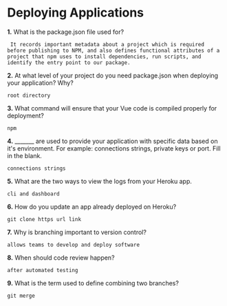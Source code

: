 # Deploying Applications

**1.** What is the package.json file used for?
<!-- enter you answer in the space below -->
```
 It records important metadata about a project which is required before publishing to NPM, and also defines functional attributes of a project that npm uses to install dependencies, run scripts, and identify the entry point to our package.
``` 
**2.** At what level of your project do you need package.json when deploying your application? Why?
<!-- enter you answer in the space below -->
```
root directory
```
**3.** What command will ensure that your Vue code is compiled properly for deployment?
<!-- enter you answer in the space below -->
```
npm
```
**4.** _______ are used to provide your application with specific data based on it's environment. For example: connections strings, private keys or port. Fill in the blank.
<!-- enter you answer in the space below -->
```
connections strings
```
**5.** What are the two ways to view the logs from your Heroku app.
<!-- enter you answer in the space below -->
```
cli and dashboard
```
**6.** How do you update an app already deployed on Heroku?
<!-- enter you answer in the space below -->
```
git clone https url link
```
**7.** Why is branching important to version control?
<!-- enter you answer in the space below -->
```
allows teams to develop and deploy software
```
**8.** When should code review happen?
<!-- enter you answer in the space below -->
```
after automated testing
```
**9.** What is the term used to define combining two branches?
<!-- enter you answer in the space below -->
```
git merge
```